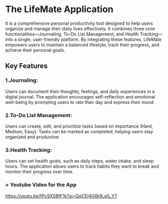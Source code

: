 # The LifeMate Application
 It is a comprehensive personal
 productivity tool designed to help users organize and manage
 their daily lives effectively. It combines three core
 functionalities—Journaling, To-Do List Management, and
 Health Tracking—into a single, user-friendly platform. By
 integrating these features, LifeMate empowers users to
 maintain a balanced lifestyle, track their progress, and achieve
 their personal goals.
 
 ## Key Features

 ### 1.Journaling:
 Users can document their thoughts, feelings, and daily
 experiences in a digital journal.
 The application encourages self-reflection and
 emotional well-being by prompting users to rate their
 day and express their mood.
 ### 2.To-Do List Management:
 Users can create, edit, and prioritize tasks based on
 importance (Hard, Medium, Easy).
 Tasks can be marked as completed, helping users stay
 organized and productive.
 ### 3.Health Tracking:
 Users can set health goals, such as daily steps, water
 intake, and sleep hours.
 The application allows users to track habits they want to
 break and monitor their progress over time.

 ### > Youtube Video for the App
 https://youtu.be/fPySX5BfF1k?si=QqCEl4G6k9_e0_Y7
